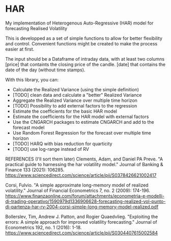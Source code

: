 # HAR

My implementation of Heterogenous Auto-Regressive (HAR) model for forecasting Realised Volatility

This is developped as a set of simple functions to allow for better flexibility and control.
Convenient functions might be created to make the process easier at first.

The input should be a Dataframe of intraday data, with at least two columns
[price] that containts the closing price of the candle.
[date] that contains the date of the day (without time stamps).

With this library, you can:
- Calculate the Realized Variance (using the simple definition)
- [TODO] clean data and calculate a "better" Realized Variance
- Aggregate the Realized Variance over multiple time horizon
- [TODO] Possibility to add external factors to the regression
- Estimate the coefficients for the basic HAR model
- Estimate the coefficients for the HAR model with external factors
- Use the CNGARCH packages to estimate CNGARCH and add to the forecast model
- Use Random Forest Regression for the forecast over multiple time horizon
- [TODO] HARQ with bias reduction for quarticity
- [TODO] use log-range instead of RV


REFERENCES (I'll sort them later)
Clements, Adam, and Daniel PA Preve. "A practical guide to harnessing the har volatility model." Journal of Banking & Finance 133 (2021): 106285.
https://www.sciencedirect.com/science/article/pii/S0378426621002417


Corsi, Fulvio. "A simple approximate long-memory model of realized volatility." Journal of Financial Econometrics 7, no. 2 (2009): 174-196.
https://www.finanzaonline.com/forum/attachments/econometria-e-modelli-di-trading-operativo/1590979d1336906628-forecasting-realized-vol-punto-di-partenza-har-rv-2004-corsi-simple-long-memory-model-realized.pdf


Bollerslev, Tim, Andrew J. Patton, and Rogier Quaedvlieg. "Exploiting the errors: A simple approach for improved volatility forecasting." Journal of Econometrics 192, no. 1 (2016): 1-18.
https://www.sciencedirect.com/science/article/pii/S0304407615002584





